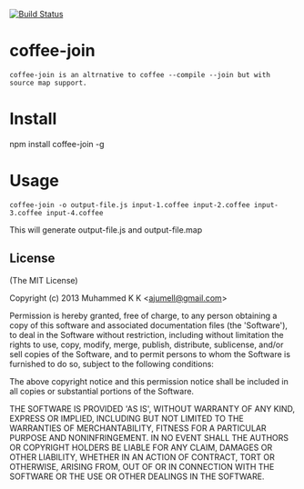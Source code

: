 [![Build Status](https://travis-ci.org/ajumell/coffee-join.png?branch=master)](https://travis-ci.org/ajumell/coffee-join)

# coffee-join

    coffee-join is an altrnative to coffee --compile --join but with source map support.

# Install

npm install coffee-join -g

# Usage

    coffee-join -o output-file.js input-1.coffee input-2.coffee input-3.coffee input-4.coffee

This will generate output-file.js and output-file.map

## License 

(The MIT License)

Copyright (c) 2013 Muhammed K K &lt;ajumell@gmail.com&gt;

Permission is hereby granted, free of charge, to any person obtaining
a copy of this software and associated documentation files (the
'Software'), to deal in the Software without restriction, including
without limitation the rights to use, copy, modify, merge, publish,
distribute, sublicense, and/or sell copies of the Software, and to
permit persons to whom the Software is furnished to do so, subject to
the following conditions:

The above copyright notice and this permission notice shall be
included in all copies or substantial portions of the Software.

THE SOFTWARE IS PROVIDED 'AS IS', WITHOUT WARRANTY OF ANY KIND,
EXPRESS OR IMPLIED, INCLUDING BUT NOT LIMITED TO THE WARRANTIES OF
MERCHANTABILITY, FITNESS FOR A PARTICULAR PURPOSE AND NONINFRINGEMENT.
IN NO EVENT SHALL THE AUTHORS OR COPYRIGHT HOLDERS BE LIABLE FOR ANY
CLAIM, DAMAGES OR OTHER LIABILITY, WHETHER IN AN ACTION OF CONTRACT,
TORT OR OTHERWISE, ARISING FROM, OUT OF OR IN CONNECTION WITH THE
SOFTWARE OR THE USE OR OTHER DEALINGS IN THE SOFTWARE.
